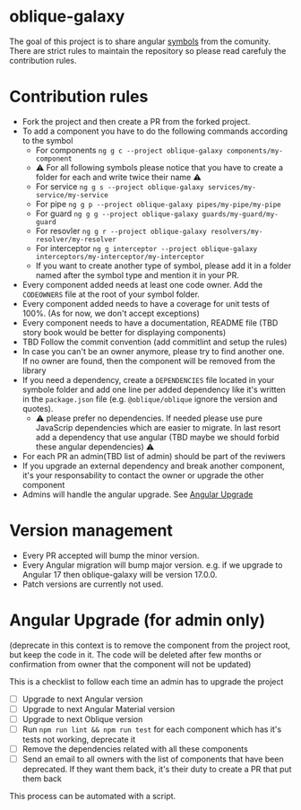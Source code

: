 # oblique-galaxy

The goal of this project is to share angular [symbols](https://angular.io/guide/styleguide#symbols-and-file-names) from the comunity. There are strict rules to maintain the repository so please read carefuly the contribution rules.

# Contribution rules

- Fork the project and then create a PR from the forked project.
- To add a component you have to do the following commands according to the symbol
  - For components `ng g c --project oblique-galaxy components/my-component`
  - ⚠️ For all following symbols please notice that you have to create a folder for each and write twice their name ⚠️
  - For service `ng g s --project oblique-galaxy services/my-service/my-service`
  - For pipe `ng g p --project oblique-galaxy pipes/my-pipe/my-pipe`
  - For guard `ng g g --project oblique-galaxy guards/my-guard/my-guard`
  - For resovler `ng g r --project oblique-galaxy resolvers/my-resolver/my-resolver`
  - For interceptor `ng g interceptor --project oblique-galaxy interceptors/my-interceptor/my-interceptor`
  - If you want to create another type of symbol, please add it in a folder named after the symbol type and mention it in your PR.
- Every component added needs at least one code owner. Add the `CODEOWNERS` file at the root of your symbol folder.
- Every component added needs to have a coverage for unit tests of 100%. (As for now, we don't accept exceptions)
- Every component needs to have a documentation, README file (TBD story book would be better for displaying components)
- TBD Follow the commit convention (add commitlint and setup the rules)
- In case you can't be an owner anymore, please try to find another one. If no owner are found, then the component will be removed from the library
- If you need a dependency, create a `DEPENDENCIES` file located in your symbole folder and add one line per added dependency like it's written in the `package.json` file (e.g. `@oblique/oblique` ignore the version and quotes).
  - ⚠️ please prefer no dependencies. If needed please use pure JavaScrip dependencies which are easier to migrate. In last resort add a dependency that use angular (TBD maybe we should forbid these angular dependencies) ⚠️
- For each PR an admin(TBD list of admin) should be part of the reviwers
- If you upgrade an external dependency and break another component, it's your responsability to contact the owner or upgrade the other component
- Admins will handle the angular upgrade. See [Angular Upgrade](#angular-upgrade-for-admin-only)

# Version management

- Every PR accepted will bump the minor version.
- Every Angular migration will bump major version. e.g. if we upgrade to Angular 17 then oblique-galaxy will be version 17.0.0.
- Patch versions are currently not used.

# Angular Upgrade (for admin only)

(deprecate in this context is to remove the component from the project root, but keep the code in it. The code will be deleted after few months or confirmation from owner that the component will not be updated)

This is a checklist to follow each time an admin has to upgrade the project

- [ ] Upgrade to next Angular version
- [ ] Upgrade to next Angular Material version
- [ ] Upgrade to next Oblique version
- [ ] Run `npm run lint && npm run test` for each component which has it's tests not working, deprecate it
- [ ] Remove the dependencies related with all these components
- [ ] Send an email to all owners with the list of components that have been deprecated. If they want them back, it's their duty to create a PR that put them back

This process can be automated with a script.
